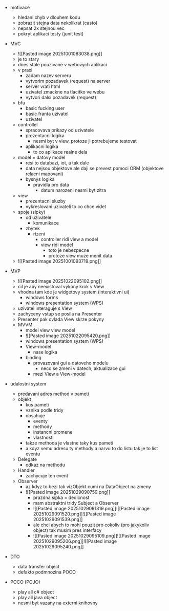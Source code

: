 - motivace
	- hledani chyb v dlouhem kodu
	- zobrazit stejna data nekolikrat (casto)
	- nepsat 2x stejnou vec
	- pokryt aplikaci testy (junit test)

- MVC
	- ![[Pasted image 20251001083038.png]]
	- je to stary
	- dnes stale pouzivane v webovych aplikaci
	- v praxi
		- zadam nazev serveru
		- vytvorim pozadavek (request) na server
		- server vrati html
		- uzivatel zmackne na tlacitko ve webu
		- vytvori dalsi pozadavek (request)
	- bfu
		- basic fucking user
		- basic franta uzivatel
		- uzivatel
	- controllel
		- spracovava prikazy od uzivatele
		- prezentacni logika
			- nesmi byt v view, protoze ji potrebujeme testovat
		- aplikacni logika
			- to co aplikace realne dela
	- model = datovy model
		- resi to databazi, iot, a tak dale
		- data nejsou objektove ale daji se prevest pomoci ORM (objektove relacni mapovani)
		- bysnys logika
			- pravidla pro data
				- datum narozeni nesmi byt zitra
	- view
		- prezentacni sluzby
		- vykreslovani uzivateli to co chce videt
	- spoje (sipky)
		- od uzivatele
			- komunikace
		- zbytek
			- rizeni
				- controller ridi view a model
				- view ridi model
					- toto je nebezpecne
					- protoze view muze menit data
	- ![[Pasted image 20251001093719.png]]

- MVP
	- ![[Pasted image 20251022095102.png]]
	- cil je aby neexistoval vykony krok v View
	- vhodna tam kde je widgetovy system (interaktivni ui)
		- windows forms
		- windows presentation system (WPS)
	- uzivatel interaguje s View
	- zachyceny vstup se posila na Presenter
	- Presenter pak ovlada View skrze pokyny
	- MVVM
		- model view view model
		- ![[Pasted image 20251022095420.png]]
		- windows presentation system (WPS)
		- View-model
			- nase logika
		- binding
			- provazovani gui a datoveho modelu
				- neco se zmeni v datech, aktualizace gui
			- mezi View a View-model

- udalostni system
	- predavani adres method v pameti
	- objekt
		- kus pameti
		- vznika podle tridy
		- obsahuje
			- eventy
			- methody
			- instancni promene
			- vlastnosti
		- takze methoda je vlastne taky kus pameti
		- a kdyz vemu adresu ty methody a narvu to do listu tak je to list eventu
	- Delegate
		- odkaz na methodu
	- Handler
		- zachycuje ten event
	- Observer
		- az kdyz to bezi tak vizObjekt cumi na DataObject na zmeny
		- ![[Pasted image 20251029090759.png]]
			- prazdna sipka = dedicnost
			- mam abstraktni tridy Subject a Observer
			- ![[Pasted image 20251029091319.png]]![[Pasted image 20251029091520.png]]![[Pasted image 20251029091539.png]]
			- ale chci abych to mohl pouzit pro cokoliv (pro jakykoliv object) tak musim pres interfacy
			- ![[Pasted image 20251029095109.png]]![[Pasted image 20251029095206.png]]![[Pasted image 20251029095240.png]]

- DTO
	- data transfer object
	- defakto podmnozina POCO
- POCO (POJO)
	- play all c# object
	- play all java object
	- nesmi byt vazany na externi knihovny